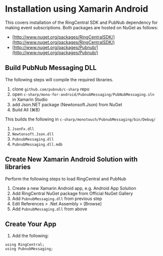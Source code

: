 # Installation using Xamarin Android

This covers installation of the RingCentral SDK and PubNub dependency for making event subscriptions. Both packages are hosted on NuGet as follows:

* [http://www.nuget.org/packages/RingCentralSDK/](http://www.nuget.org/packages/RingCentralSDK/)
* [http://www.nuget.org/packages/Pubnub/](http://www.nuget.org/packages/Pubnub/)

## Build PubNub Messaging DLL

The following steps will compile the required libraries.

1. clone `github.com/pubnub/c-sharp` repo
1. open `c-sharp/mono-for-android/PubnubMessaging/PubNubMessaging.sln` in Xamarin Studio
1. add Json.NET package (Newtonsoft.Json) from NuGet
1. Build All (&#8984;B)

This builds the following in `c-sharp/monotouch/PubnubMessaging/bin/Debug/`

1. `JsonFx.dll`
1. `Newtonsoft.Json.dll`
1. `PubnubMessaging.dll`
1. `PubnubMessaging.dll.mdb`

## Create New Xamarin Android Solution with libraries

Perform the following steps to load RingCentral and PubNub

1. Create a new Xamarin Android app, e.g. Android App Solution
1. Add RingCentral NuGet package from Official NuGet Gallery
1. Add `PubnubMessaging.dll` from previous step
  1. Edit References &gt; .Net Assembly &gt; [Browse]
  1. Add `PubnubMessaging.dll` from above

## Create Your App

1. Add the following:

```
using RingCentral;
using PubnubMessaging;
```